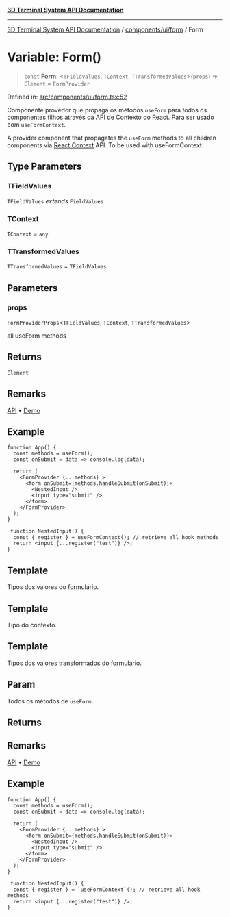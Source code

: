 [**3D Terminal System API Documentation**](../../../../README.md)

***

[3D Terminal System API Documentation](../../../../README.md) / [components/ui/form](../README.md) / Form

# Variable: Form()

> `const` **Form**: \<`TFieldValues`, `TContext`, `TTransformedValues`\>(`props`) => `Element` = `FormProvider`

Defined in: [src/components/ui/form.tsx:52](https://github.com/Dicommunitas/ThreeJS_Terminal_3D/blob/7fd8b10cda6dfa2ead7725805530e34c65402bbf/src/components/ui/form.tsx#L52)

Componente provedor que propaga os métodos `useForm` para todos os componentes filhos
através da API de Contexto do React. Para ser usado com `useFormContext`.

A provider component that propagates the `useForm` methods to all children components via [React Context](https://reactjs.org/docs/context.html) API. To be used with useFormContext.

## Type Parameters

### TFieldValues

`TFieldValues` *extends* `FieldValues`

### TContext

`TContext` = `any`

### TTransformedValues

`TTransformedValues` = `TFieldValues`

## Parameters

### props

`FormProviderProps`\<`TFieldValues`, `TContext`, `TTransformedValues`\>

all useForm methods

## Returns

`Element`

## Remarks

[API](https://react-hook-form.com/docs/useformcontext) • [Demo](https://codesandbox.io/s/react-hook-form-v7-form-context-ytudi)

## Example

```tsx
function App() {
  const methods = useForm();
  const onSubmit = data => console.log(data);

  return (
    <FormProvider {...methods} >
      <form onSubmit={methods.handleSubmit(onSubmit)}>
        <NestedInput />
        <input type="submit" />
      </form>
    </FormProvider>
  );
}

 function NestedInput() {
  const { register } = useFormContext(); // retrieve all hook methods
  return <input {...register("test")} />;
}
```

## Template

Tipos dos valores do formulário.

## Template

Tipo do contexto.

## Template

Tipos dos valores transformados do formulário.

## Param

Todos os métodos de `useForm`.

## Returns

## Remarks

[API](https://react-hook-form.com/docs/useformcontext) • [Demo](https://codesandbox.io/s/react-hook-form-v7-form-context-ytudi)

## Example

```tsx
function App() {
  const methods = useForm();
  const onSubmit = data => console.log(data);

  return (
    <FormProvider {...methods} >
      <form onSubmit={methods.handleSubmit(onSubmit)}>
        <NestedInput />
        <input type="submit" />
      </form>
    </FormProvider>
  );
}

 function NestedInput() {
  const { register } = `useFormContext`(); // retrieve all hook methods
  return <input {...register("test")} />;
}
```

